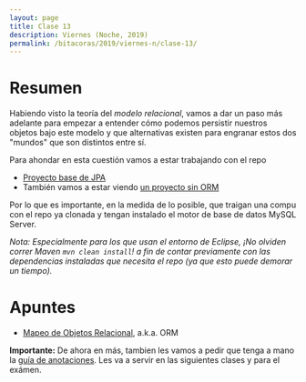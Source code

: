 ```yaml
---
layout: page
title: Clase 13
description: Viernes (Noche, 2019)
permalink: /bitacoras/2019/viernes-n/clase-13/
---
```


# Resumen
Habiendo visto la teoría del _modelo relacional_, vamos a dar un paso más adelante para empezar a entender cómo podemos persistir nuestros objetos bajo este modelo y que alternativas existen para engranar estos dos "mundos" que son distintos entre sí. 

Para ahondar en esta cuestión vamos a estar trabajando con el repo
- [Proyecto base de JPA](https://github.com/dds-utn/jpa-proof-of-concept-template)
- También vamos a estar viendo [un proyecto sin ORM](https://github.com/dds-utn/eg-equipos-futbol-jdbc-java)

Por lo que es importante, en la medida de lo posible, que traigan una compu con el repo ya clonada y tengan instalado el motor de base de datos MySQL Server.


_Nota: Especialmente para los que usan el entorno de Eclipse, ¡No olviden correr Maven `mvn clean install`! a fin de contar previamente con las dependencias instaladas que necesita el repo (ya que esto puede demorar un tiempo)._ 


# Apuntes
- [Mapeo de Objetos Relacional](https://docs.google.com/document/d/1YLmp9vMnSzKg2emt3Bx564Tf1CLalShPc98Z8nCoi7s/edit), a.k.a. ORM


**Importante:**
De ahora en más, tambien les vamos a pedir que tenga a mano la [guía de anotaciones](https://docs.google.com/document/d/1jWtehhVCFYECKvpdcCxnEgWZFCv2fR2WPyUJSoiX3II/edit#heading=h.r09lefmcufkn). Les va a servir en las siguientes clases y para el exámen.
